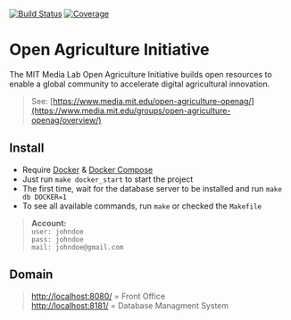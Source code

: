 [![Build Status](https://travis-ci.org/julienvolle/SensioLabs-Symfony-DevOps.svg?branch=master)](https://travis-ci.org/julienvolle/SensioLabs-Symfony-DevOps)
[![Coverage](https://codecov.io/gh/julienvolle/SensioLabs-Symfony-DevOps/branch/master/graph/badge.svg)](https://codecov.io/gh/julienvolle/SensioLabs-Symfony-DevOps)

# Open Agriculture Initiative

The MIT Media Lab Open Agriculture Initiative builds open resources to enable a global community to accelerate digital agricultural innovation.  

> See: [https://www.media.mit.edu/open-agriculture-openag/](https://www.media.mit.edu/groups/open-agriculture-openag/overview/)

## Install

- Require [Docker](https://docs.docker.com/) & [Docker Compose](https://docs.docker.com/compose/)
- Just run `make docker_start` to start the project
- The first time, wait for the database server to be installed and run `make db DOCKER=1`
- To see all available commands, run `make` or checked the `Makefile`

> **Account:**  
> `user: johndoe`  
> `pass: johndoe`  
> `mail: johndoe@gmail.com`  

## Domain

> [http://localhost:8080/](http://localhost:8080/) = Front Office  
> [http://localhost:8181/](http://localhost:8181/) = Database Managment System  
